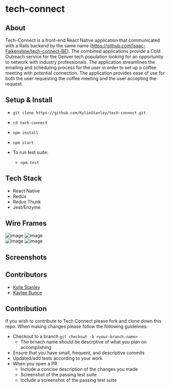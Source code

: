 # tech-connect
 ## About
 Tech-Connect is a front-end React Native application that communicated with a Rails backend by the same name (https://github.com/Isaac-Falkenstine/tech-connect-BE). The combined applications provide a Cold Outreach service for the Denver tech population looking for an opportunity to network with industry professionals. The application streamlines the emailing and scheduling process for the user in order to set up a coffee meeting with potential connection. The application provides ease of use for both the user requesting the coffee meeting and the user accepting the request.
 
 ## Setup & Install
 
 - `git clone https://github.com/KylieStanley/tech-connect.git`
 - `cd tech-connect`
 - `npm install`
 - `npm start`
 
 - To run test suite:
    - `npm test`
 
 ## Tech Stack
  - React Native
  - Redux
  - Redux Thunk
  - Jest/Enzyme
  
## Wire Frames
![image](https://user-images.githubusercontent.com/39439089/53143978-96cdb000-3557-11e9-91f4-b6f0f185717a.png)
![image](https://user-images.githubusercontent.com/39439089/53143984-99c8a080-3557-11e9-9658-573dc67751c0.png)
<br />
![image](https://user-images.githubusercontent.com/39439089/53143987-9c2afa80-3557-11e9-8b28-e997f826bcde.png)
![image](https://user-images.githubusercontent.com/39439089/53143991-9f25eb00-3557-11e9-9dd5-1ff31a9cc555.png)


## Screenshots

## Contributors
- [Kylie Stanley](https://github.com/KylieStanley)
- [Kaylee Bunce](https://github.com/kayleenovak)

## Contribution
If you wish to contribute to Tech Connect please fork and clone down this repo. When making changes please follow the following guidelines:
   - Checkout to a branch `git checkout -b <your-branch-name>`
     - The brnach name should be descrptive of what you plan on accomplishing
   - Ensure that you have small, frequent, and descriptive commits
   - Updated/add tests according to your work
   - When you open a PR
     - Include a concise description of the changes you made
     - Screenshot of the passing test suite
     - Include a screenshot of the passing test suite
